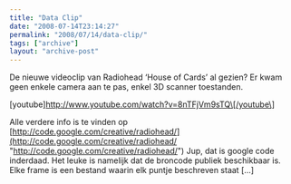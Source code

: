 ```yaml
---
title: "Data Clip"
date: "2008-07-14T23:14:27"
permalink: "2008/07/14/data-clip/"
tags: ["archive"]
layout: "archive-post"
---
```

De nieuwe videoclip van Radiohead ‘House of Cards’ al gezien? Er kwam geen enkele camera aan te pas, enkel 3D scanner toestanden.

\[youtube\]http://www.youtube.com/watch?v=8nTFjVm9sTQ\[/youtube\]

Alle verdere info is te vinden op [http://code.google.com/creative/radiohead/](http://code.google.com/creative/radiohead/ "http://code.google.com/creative/radiohead/") Jup, dat is google code inderdaad. Het leuke is namelijk dat de broncode publiek beschikbaar is. Elke frame is een bestand waarin elk puntje beschreven staat \[…\]
